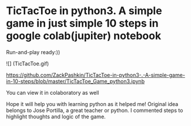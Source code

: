 # TicTacToe in python3. A simple game in just simple 10 steps in google colab(jupiter) notebook
Run-and-play ready:))

![] (TicTacToe.gif)

https://github.com/ZackPashkin/TicTacToe-in-python3-.-A-simple-game-in-10-steps/blob/master/TicTacToe_Game_python3.ipynb

You can view it in colaboratory as well

Hope it will help you with learning python as it helped me! 
Original idea belongs to Jose Portilla, a great teacher or python.
I commented steps to highlight thoughts and logic of the game.
